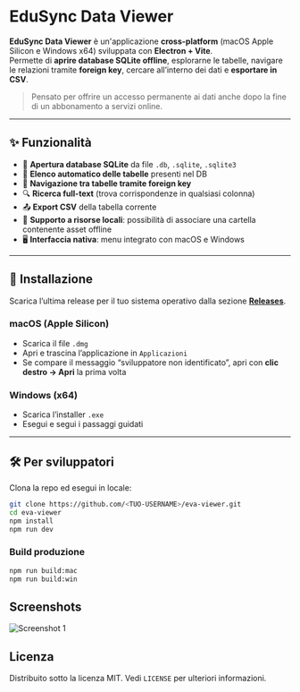 # EduSync Data Viewer

**EduSync Data Viewer** è un'applicazione **cross-platform** (macOS Apple Silicon e Windows x64) sviluppata con **Electron + Vite**.  
Permette di **aprire database SQLite offline**, esplorarne le tabelle, navigare le relazioni tramite **foreign key**, cercare all’interno dei dati e **esportare in CSV**.

> Pensato per offrire un accesso permanente ai dati anche dopo la fine di un abbonamento a servizi online.

---

## ✨ Funzionalità

- 🔌 **Apertura database SQLite** da file `.db`, `.sqlite`, `.sqlite3`  
- 📑 **Elenco automatico delle tabelle** presenti nel DB  
- 🔗 **Navigazione tra tabelle tramite foreign key**  
- 🔍 **Ricerca full-text** (trova corrispondenze in qualsiasi colonna)  
- 📤 **Export CSV** della tabella corrente  
- 📁 **Supporto a risorse locali**: possibilità di associare una cartella contenente asset offline  
- 🖥 **Interfaccia nativa**: menu integrato con macOS e Windows

---

## 🚀 Installazione

Scarica l’ultima release per il tuo sistema operativo dalla sezione **[Releases](https://github.com/Edu-Sync/eva-viewer/releases)**.

### macOS (Apple Silicon)
- Scarica il file `.dmg`
- Apri e trascina l’applicazione in `Applicazioni`
- Se compare il messaggio “sviluppatore non identificato”, apri con **clic destro → Apri** la prima volta

### Windows (x64)
- Scarica l’installer `.exe`
- Esegui e segui i passaggi guidati

---

## 🛠 Per sviluppatori

Clona la repo ed esegui in locale:

```bash
git clone https://github.com/<TUO-USERNAME>/eva-viewer.git
cd eva-viewer
npm install
npm run dev
```

### Build produzione

```bash
npm run build:mac
npm run build:win
```

## Screenshots
![Screenshot 1](./screenshots/screenshot1.png)

## Licenza
Distribuito sotto la licenza MIT. Vedi `LICENSE` per ulteriori informazioni.